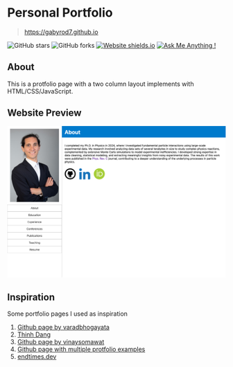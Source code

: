# Personal Portfolio

> https://gabyrod7.github.io

![GitHub stars](https://img.shields.io/github/stars/gabyrod7/gabyrod7.github.io) 
![GitHub forks](https://img.shields.io/github/forks/gabyrod7/gabyrod7.github.io)
[![Website shields.io](https://img.shields.io/badge/website-up-yellow)](http://gabyrod7.github.io/)
[![Ask Me Anything !](https://img.shields.io/badge/ask%20me-linkedin-1abc9c.svg)](https://www.linkedin.com/in/gabriel-rodriguez-linera-b0836a184/)
<!-- [![Maintenance](https://img.shields.io/badge/maintained-yes-green.svg)](https://github.com/gabyrod7/gabyrod7.github.io/commits/master) -->
<!-- [![License](http://img.shields.io/:license-mit-blue.svg?style=flat-square)](http://badges.mit-license.org) -->

## About
This is a protfolio page with a two column layout implements with HTML/CSS/JavaScript.

## Website Preview

<p align="center"> 
  <kbd>
    <a href="https://gabyrod7.github.io" target="_blank"><img src="./assets/example/portfolio_example.png"></a>
  </kbd>
</p>

## Inspiration

Some portfolio pages I used as inspiration
1. <a href="https://github.com/varadbhogayata/varadbhogayata.github.io/tree/master" target="_blank">Github page by varadbhogayata</a>
2. <a href="https://thinhdanggroup.github.io/" target="_blank">Thinh Dang</a>
3. <a href="https://vinaysomawat.github.io/" target="_black">Github page by vinaysomawat</a>
4. <a href="https://github.com/guilyx/awesome-github-pages-portfolios?tab=readme-ov-file" target="_blank">Github page with multiple protfolio examples</a>
5. <a href="https://endtimes.dev/" target="_blank">endtimes.dev</a>
